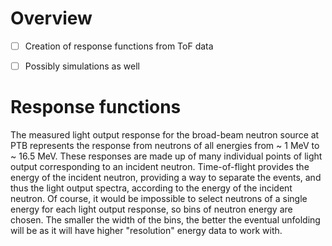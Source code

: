 # Overview
- [ ] Creation of response functions from ToF data
- [ ] Possibly simulations as well



# Response functions
The measured light output response for the broad-beam neutron source at PTB represents the response from neutrons of all energies from ~ 1 MeV to ~ 16.5 MeV. These responses are made up of many individual points of light output corresponding to an incident neutron. Time-of-flight provides the energy of the incident neutron, providing a way to separate the events, and thus the light output spectra, according to the energy of the incident neutron. Of course, it would be impossible to select neutrons of a single energy for each light output response, so bins of neutron energy are chosen. The smaller the width of the bins, the better the eventual unfolding will be as it will have higher "resolution" energy data to work with.

